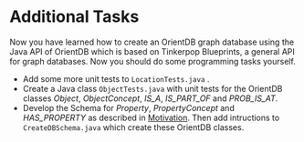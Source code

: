 # Additional Tasks
Now you have learned how to create an OrientDB graph database using the Java API of OrientDB which is based on Tinkerpop Blueprints, a general API for graph databases. Now you should do some programming tasks yourself.

* Add some more unit tests to ``LocationTests.java``
.
* Create a Java class ``ObjectTests.java`` with unit tests for the OrientDB classes *Object*, *ObjectConcept*, *IS_A*, *IS_PART_OF* and *PROB_IS_AT*.
* Develop the Schema for *Property*, *PropertyConcept* and *HAS_PROPERTY* as described in [Motivation](motivation.md). Then add intructions to ``CreateDBSchema.java`` which create these OrientDB classes.

